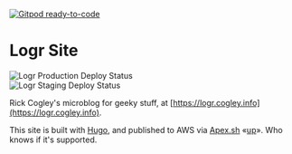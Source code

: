 [![Gitpod ready-to-code](https://img.shields.io/badge/Gitpod-ready--to--code-blue?logo=gitpod)](https://gitpod.io/#https://github.com/RickCogley/logr.cogley.info)

# Logr Site

![Logr Production Deploy Status](https://github.com/rickcogley/logr.cogley.info/workflows/deploy-production/badge.svg?branch=master)  
![Logr Staging Deploy Status](https://github.com/rickcogley/logr.cogley.info/workflows/deploy-staging/badge.svg?branch=staging)  


Rick Cogley's microblog for geeky stuff, at [https://logr.cogley.info](https://logr.cogley.info).

This site is built with [Hugo](https://gohugo.io), and published to AWS via [Apex.sh](https://apex.sh) «[up](https://apex.sh/up/)». Who knows if it's supported.

